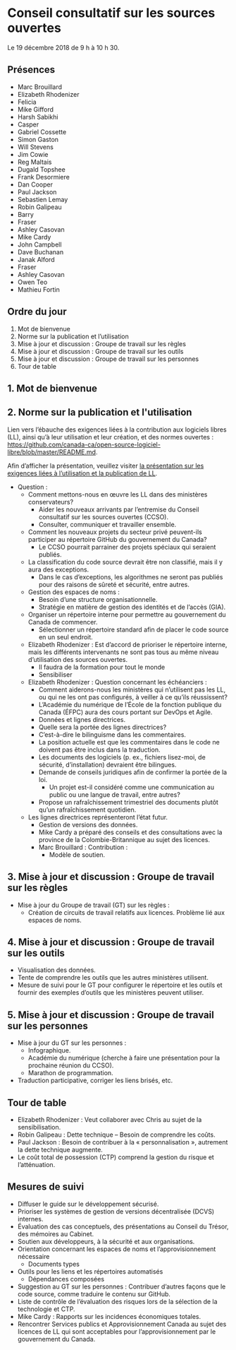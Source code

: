 # Conseil consultatif sur les sources ouvertes

Le 19 décembre 2018 de 9 h à 10 h 30.

## Présences

* Marc Brouillard
* Elizabeth Rhodenizer
* Felicia
* Mike Gifford
* Harsh Sabikhi
* Casper
* Gabriel Cossette
* Simon Gaston
* Will Stevens
* Jim Cowie
* Reg Maltais
* Dugald Topshee
* Frank Desormiere
* Dan Cooper
* Paul Jackson
* Sebastien Lemay
* Robin Galipeau
* Barry
* Fraser
* Ashley Casovan
* Mike Cardy
* John Campbell
* Dave Buchanan
* Janak Alford
* Fraser
* Ashley Casovan
* Owen Teo
* Mathieu Fortin

## Ordre du jour

1. Mot de bienvenue
2. Norme sur la publication et l’utilisation
3. Mise à jour et discussion : Groupe de travail sur les règles
4. Mise à jour et discussion : Groupe de travail sur les outils
5. Mise à jour et discussion : Groupe de travail sur les personnes
6. Tour de table

## 1. Mot de bienvenue 

## 2. Norme sur la publication et l'utilisation 
Lien vers l’ébauche des exigences liées à la contribution aux logiciels libres (LL), ainsi qu’à leur utilisation et leur création, et des normes ouvertes : https://github.com/canada-ca/open-source-logiciel-libre/blob/master/README.md. 

Afin d’afficher la présentation, veuillez visiter [la présentation sur les exigences liées à l’utilisation et la publication de LL](https://github.com/canada-ca/OS-Advisory_Conseil-SO/issues/93). 

* Question :
  * Comment mettons-nous en œuvre les LL dans des ministères conservateurs?
    * Aider les nouveaux arrivants par l’entremise du Conseil consultatif sur les sources ouvertes (CCSO).
    * Consulter, communiquer et travailler ensemble.
  * Comment les nouveaux projets du secteur privé peuvent-ils participer au répertoire GitHub du gouvernement du Canada?
    * Le CCSO pourrait parrainer des projets spéciaux qui seraient publiés.
  * La classification du code source devrait être non classifié, mais il y aura des exceptions.
    * Dans le cas d’exceptions, les algorithmes ne seront pas publiés pour des raisons de sûreté et sécurité, entre autres.
  * Gestion des espaces de noms :
    * Besoin d’une structure organisationnelle.
    * Stratégie en matière de gestion des identités et de l’accès (GIA).
  * Organiser un répertoire interne pour permettre au gouvernement du Canada de commencer.
    * Sélectionner un répertoire standard afin de placer le code source en un seul endroit.
  * Elizabeth Rhodenizer : Est d’accord de prioriser le répertoire interne, mais les différents intervenants ne sont pas tous au même niveau d’utilisation des sources ouvertes.
    * Il faudra de la formation pour tout le monde
    * Sensibiliser
  * Elizabeth Rhodenizer : Question concernant les échéanciers :
    * Comment aiderons-nous les ministères qui n’utilisent pas les LL, ou qui ne les ont pas configurés, à veiller à ce qu’ils réussissent?
    * L’Académie du numérique de l’École de la fonction publique du Canada (ÉFPC) aura des cours portant sur DevOps et Agile.
    * Données et lignes directrices.
    * Quelle sera la portée des lignes directrices?
    * C’est-à-dire le bilinguisme dans les commentaires.
    * La position actuelle est que les commentaires dans le code ne doivent pas être inclus dans la traduction.
    * Les documents des logiciels (p. ex., fichiers lisez-moi, de sécurité, d’installation) devraient être bilingues.
    * Demande de conseils juridiques afin de confirmer la portée de la loi.
      * Un projet est-il considéré comme une communication au public ou une langue de travail, entre autres?
    * Propose un rafraîchissement trimestriel des documents plutôt qu’un rafraîchissement quotidien.
  * Les lignes directrices représenteront l’état futur.
    * Gestion de versions des données.
    * Mike Cardy a préparé des conseils et des consultations avec la province de la Colombie-Britannique au sujet des licences.
    * Marc Brouillard : Contribution :
      * Modèle de soutien.
      
## 3. Mise à jour et discussion : Groupe de travail sur les règles
* Mise à jour du Groupe de travail (GT) sur les règles :
  * Création de circuits de travail relatifs aux licences.
Problème lié aux espaces de noms.

## 4. Mise à jour et discussion : Groupe de travail sur les outils
* Visualisation des données.
* Tente de comprendre les outils que les autres ministères utilisent.
* Mesure de suivi pour le GT pour configurer le répertoire et les outils et fournir des exemples d’outils que les ministères peuvent utiliser.

## 5. Mise à jour et discussion : Groupe de travail sur les personnes
* Mise à jour du GT sur les personnes :
  * Infographique.
  * Académie du numérique (cherche à faire une présentation pour la prochaine réunion du CCSO).
  * Marathon de programmation.
* Traduction participative, corriger les liens brisés, etc.

## Tour de table 
* Elizabeth Rhodenizer : Veut collaborer avec Chris au sujet de la sensibilisation.
* Robin Galipeau : Dette technique – Besoin de comprendre les coûts.
* Paul Jackson : Besoin de contribuer à la « personnalisation », autrement la dette technique augmente.
* Le coût total de possession (CTP) comprend la gestion du risque et l’atténuation.

## Mesures de suivi 
* Diffuser le guide sur le développement sécurisé.
* Prioriser les systèmes de gestion de versions décentralisée (DCVS) internes.
* Évaluation des cas conceptuels, des présentations au Conseil du Trésor, des mémoires au Cabinet.
* Soutien aux développeurs, à la sécurité et aux organisations.
* Orientation concernant les espaces de noms et l’approvisionnement nécessaire
  * Documents types
* Outils pour les liens et les répertoires automatisés
  * Dépendances composées
* Suggestion au GT sur les personnes : Contribuer d’autres façons que le code source, comme traduire le contenu sur GitHub.
* Liste de contrôle de l’évaluation des risques lors de la sélection de la technologie et CTP.
* Mike Cardy : Rapports sur les incidences économiques totales.
* Rencontrer Services publics et Approvisionnement Canada au sujet des licences de LL qui sont acceptables pour l’approvisionnement par le gouvernement du Canada.

